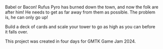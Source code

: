 Babel or Bacon!
Rufus Pyro has burned down the town, and now the folk are after him! He needs to get as far away from them as possible. The problem is, he can only go up! 

Build a deck of cards and scale your tower to go as high as you can before it falls over.



This project was created in four days for GMTK Game Jam 2024.
